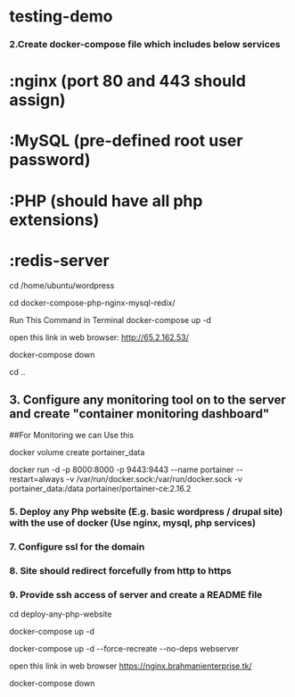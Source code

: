 # testing-demo
### 2.Create docker-compose file which includes below services 
#     :nginx (port 80 and 443 should assign)
#     :MySQL (pre-defined root user password)
#     :PHP   (should have all php extensions)
#     :redis-server

cd /home/ubuntu/wordpress

cd docker-compose-php-nginx-mysql-redix/

Run This Command in Terminal
docker-compose up -d

open this link in web browser: http://65.2.162.53/

docker-compose down

cd ..



## 3. Configure any monitoring tool on to the server and create "container monitoring dashboard"
##For Monitoring we can Use this

docker volume create portainer_data

docker run -d -p 8000:8000 -p 9443:9443 --name portainer --restart=always -v /var/run/docker.sock:/var/run/docker.sock -v portainer_data:/data portainer/portainer-ce:2.16.2



### 5. Deploy any Php website (E.g. basic wordpress / drupal site) with the use of docker (Use nginx, mysql, php services) 
### 7. Configure ssl for the domain
### 8. Site should redirect forcefully from http to https
### 9. Provide ssh access of server and create a README file 
cd deploy-any-php-website

docker-compose up -d

docker-compose up -d --force-recreate --no-deps webserver

open this link in web browser
https://nginx.brahmanienterprise.tk/

docker-compose down
